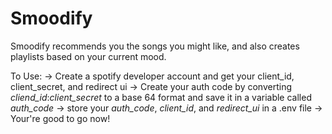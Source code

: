 # Smoodify
Smoodify recommends you the songs you might like, and also creates playlists based on your current mood.


To Use:
-> Create a spotify developer account and get your client_id, client_secret, and redirect ui
-> Create your auth code by converting *cliend_id*:*client_secret* to a base 64 format and save it in a variable called *auth_code*
-> store your *auth_code*, *client_id*, and *redirect_ui* in a .env file
-> Your're good to go now!
